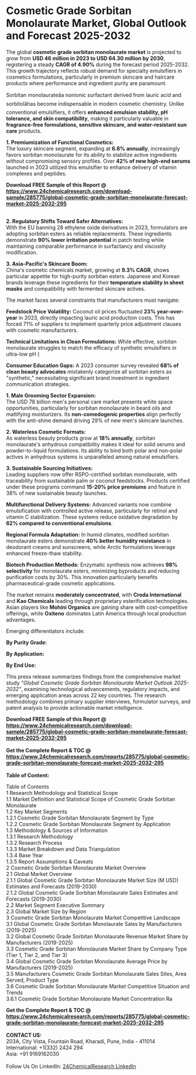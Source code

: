 <h1>Cosmetic Grade Sorbitan Monolaurate Market, Global Outlook and Forecast 2025-2032</h1><p>The global <strong>cosmetic grade sorbitan monolaurate market</strong> is projected to grow from <strong>USD 46 million in 2023 to USD 64.30 million by 2030</strong>, registering a steady <strong>CAGR of 4.90%</strong> during the forecast period 2025-2032. This growth trajectory reflects robust demand for specialty emulsifiers in cosmetics formulations, particularly in premium skincare and haircare products where performance and ingredient purity are paramount.</p><p>Sorbitan monolaurateâa nonionic surfactant derived from lauric acid and sorbitolâhas become indispensable in modern cosmetic chemistry. Unlike conventional emulsifiers, it offers <strong>enhanced emulsion stability, pH tolerance, and skin compatibility</strong>, making it particularly valuable in <strong>fragrance-free formulations, sensitive skincare, and water-resistant sun care</strong> products.</p><p><strong>1. Premiumization of Functional Cosmetics:</strong><br>
The luxury skincare segment, expanding at <strong>6.8% annually</strong>, increasingly favors sorbitan monolaurate for its ability to stabilize active ingredients without compromising sensory profiles. Over <strong>42% of new high-end serums</strong> launched in 2023 utilized this emulsifier to enhance delivery of vitamin complexes and peptides.</p><div><b>Download FREE Sample of this Report @ 
            <a href="https://www.24chemicalresearch.com/download-sample/285775/global-cosmetic-grade-sorbitan-monolaurate-forecast-market-2025-2032-295">
            https://www.24chemicalresearch.com/download-sample/285775/global-cosmetic-grade-sorbitan-monolaurate-forecast-market-2025-2032-295</a></b></div><br><p><strong>2. Regulatory Shifts Toward Safer Alternatives:</strong><br>
With the EU banning 28 ethylene oxide derivatives in 2023, formulators are adopting sorbitan esters as reliable replacements. These ingredients demonstrate <strong>90% lower irritation potential</strong> in patch testing while maintaining comparable performance in surfactancy and viscosity modification.</p><p><strong>3. Asia-Pacific's Skincare Boom:</strong><br>
China's cosmetic chemicals market, growing at <strong>9.3% CAGR</strong>, shows particular appetite for high-purity sorbitan esters. Japanese and Korean brands leverage these ingredients for their <strong>temperature stability in sheet masks</strong> and compatibility with fermented skincare actives.</p><p>The market faces several constraints that manufacturers must navigate:</p><p><strong>Feedstock Price Volatility:</strong> Coconut oil prices fluctuated <strong>23% year-over-year</strong> in 2023, directly impacting lauric acid production costs. This has forced 71% of suppliers to implement quarterly price adjustment clauses with cosmetic manufacturers.</p><p><strong>Technical Limitations in Clean Formulations:</strong> While effective, sorbitan monolaurate struggles to match the efficacy of synthetic emulsifiers in ultra-low pH (
    </p><p><strong>Consumer Education Gaps:</strong> A 2023 consumer survey revealed <strong>68% of clean beauty advocates</strong> mistakenly categorize all sorbitan esters as "synthetic," necessitating significant brand investment in ingredient communication strategies.</p><p><strong>1. Male Grooming Sector Expansion:</strong><br>
The USD 78 billion men's personal care market presents white space opportunities, particularly for sorbitan monolaurate in beard oils and mattifying moisturizers. Its <strong>non-comedogenic properties</strong> align perfectly with the anti-shine demand driving 29% of new men's skincare launches.</p><p><strong>2. Waterless Cosmetic Formats:</strong><br>
As waterless beauty products grow at <strong>18% annually</strong>, sorbitan monolaurate's anhydrous compatibility makes it ideal for solid serums and powder-to-liquid formulations. Its ability to bind both polar and non-polar actives in anhydrous systems is unparalleled among natural emulsifiers.</p><p><strong>3. Sustainable Sourcing Initiatives:</strong><br>
Leading suppliers now offer RSPO-certified sorbitan monolaurate, with traceability from sustainable palm or coconut feedstocks. Products certified under these programs command <strong>15-20% price premiums</strong> and feature in 38% of new sustainable beauty launches.</p><p><strong>Multifunctional Delivery Systems:</strong> Advanced variants now combine emulsification with controlled active release, particularly for retinol and vitamin C stabilization. These systems reduce oxidative degradation by <strong>62% compared to conventional emulsions</strong>.</p><p><strong>Regional Formula Adaptation:</strong> In humid climates, modified sorbitan monolaurate esters demonstrate <strong>40% better humidity resistance</strong> in deodorant creams and sunscreens, while Arctic formulations leverage enhanced freeze-thaw stability.</p><p><strong>Biotech Production Methods:</strong> Enzymatic synthesis now achieves <strong>98% selectivity</strong> for monolaurate esters, minimizing byproducts and reducing purification costs by 30%. This innovation particularly benefits pharmaceutical-grade cosmetic applications.</p><p>The market remains <strong>moderately concentrated</strong>, with <strong>Croda International</strong> and <strong>Kao Chemicals</strong> leading through proprietary esterification technologies. Asian players like <strong>Mohini Organics</strong> are gaining share with cost-competitive offerings, while <strong>Oxiteno</strong> dominates Latin America through local production advantages.</p><p>Emerging differentiators include:</p><p><strong>By Purity Grade:</strong></p><p><strong>By Application:</strong></p><p><strong>By End Use:</strong></p><p>This press release summarizes findings from the comprehensive market study <em>"Global Cosmetic Grade Sorbitan Monolaurate Market Outlook 2025-2032"</em>, examining technological advancements, regulatory impacts, and emerging application areas across 22 key countries. The research methodology combines primary supplier interviews, formulator surveys, and patent analysis to provide actionable market intelligence.</p><div><b>Download FREE Sample of this Report @ 
            <a href="https://www.24chemicalresearch.com/download-sample/285775/global-cosmetic-grade-sorbitan-monolaurate-forecast-market-2025-2032-295">
            https://www.24chemicalresearch.com/download-sample/285775/global-cosmetic-grade-sorbitan-monolaurate-forecast-market-2025-2032-295</a></b></div><br><div><b>Get the Complete Report & TOC @ 
            <a href="https://www.24chemicalresearch.com/reports/285775/global-cosmetic-grade-sorbitan-monolaurate-forecast-market-2025-2032-295">
            https://www.24chemicalresearch.com/reports/285775/global-cosmetic-grade-sorbitan-monolaurate-forecast-market-2025-2032-295</a></b></div><br>
            <b>Table of Content:</b><p>Table of Contents<br />
1 Research Methodology and Statistical Scope<br />
1.1 Market Definition and Statistical Scope of Cosmetic Grade Sorbitan Monolaurate<br />
1.2 Key Market Segments<br />
1.2.1 Cosmetic Grade Sorbitan Monolaurate Segment by Type<br />
1.2.2 Cosmetic Grade Sorbitan Monolaurate Segment by Application<br />
1.3 Methodology & Sources of Information<br />
1.3.1 Research Methodology<br />
1.3.2 Research Process<br />
1.3.3 Market Breakdown and Data Triangulation<br />
1.3.4 Base Year<br />
1.3.5 Report Assumptions & Caveats<br />
2 Cosmetic Grade Sorbitan Monolaurate Market Overview<br />
2.1 Global Market Overview<br />
2.1.1 Global Cosmetic Grade Sorbitan Monolaurate Market Size (M USD) Estimates and Forecasts (2019-2030)<br />
2.1.2 Global Cosmetic Grade Sorbitan Monolaurate Sales Estimates and Forecasts (2019-2030)<br />
2.2 Market Segment Executive Summary<br />
2.3 Global Market Size by Region<br />
3 Cosmetic Grade Sorbitan Monolaurate Market Competitive Landscape<br />
3.1 Global Cosmetic Grade Sorbitan Monolaurate Sales by Manufacturers (2019-2025)<br />
3.2 Global Cosmetic Grade Sorbitan Monolaurate Revenue Market Share by Manufacturers (2019-2025)<br />
3.3 Cosmetic Grade Sorbitan Monolaurate Market Share by Company Type (Tier 1, Tier 2, and Tier 3)<br />
3.4 Global Cosmetic Grade Sorbitan Monolaurate Average Price by Manufacturers (2019-2025)<br />
3.5 Manufacturers Cosmetic Grade Sorbitan Monolaurate Sales Sites, Area Served, Product Type<br />
3.6 Cosmetic Grade Sorbitan Monolaurate Market Competitive Situation and Trends<br />
3.6.1 Cosmetic Grade Sorbitan Monolaurate Market Concentration Ra</p><div><b>Get the Complete Report & TOC @ 
            <a href="https://www.24chemicalresearch.com/reports/285775/global-cosmetic-grade-sorbitan-monolaurate-forecast-market-2025-2032-295">
            https://www.24chemicalresearch.com/reports/285775/global-cosmetic-grade-sorbitan-monolaurate-forecast-market-2025-2032-295</a></b></div><br><b>CONTACT US:</b><br>
            203A, City Vista, Fountain Road, Kharadi, Pune, India - 411014<br>
            International: +1(332) 2424 294<br>
            Asia: +91 9169162030 <br><br>
            Follow Us On LinkedIn: <a href="https://www.linkedin.com/company/24chemicalresearch/">24ChemicalResearch LinkedIn</a>